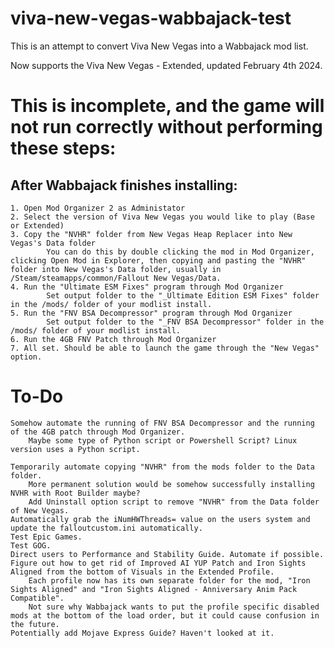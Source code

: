 # viva-new-vegas-wabbajack-test
This is an attempt to convert Viva New Vegas into a Wabbajack mod list. 

Now supports the Viva New Vegas - Extended, updated February 4th 2024.

# This is incomplete, and the game will not run correctly without performing these steps:
## After Wabbajack finishes installing:
	1. Open Mod Organizer 2 as Administator
	2. Select the version of Viva New Vegas you would like to play (Base or Extended)
	3. Copy the "NVHR" folder from New Vegas Heap Replacer into New Vegas's Data folder
	        You can do this by double clicking the mod in Mod Organizer, clicking Open Mod in Explorer, then copying and pasting the "NVHR" folder into New Vegas's Data folder, usually in /Steam/steamapps/common/Fallout New Vegas/Data. 
	4. Run the "Ultimate ESM Fixes" program through Mod Organizer
	    	Set output folder to the "_Ultimate Edition ESM Fixes" folder in the /mods/ folder of your modlist install.			
	5. Run the "FNV BSA Decompressor" program through Mod Organizer
	    	Set output folder to the "_FNV BSA Decompressor" folder in the /mods/ folder of your modlist install.
	6. Run the 4GB FNV Patch through Mod Organizer
	7. All set. Should be able to launch the game through the "New Vegas" option. 
	


# To-Do
	Somehow automate the running of FNV BSA Decompressor and the running of the 4GB patch through Mod Organizer. 
	    Maybe some type of Python script or Powershell Script? Linux version uses a Python script. 
	
	Temporarily automate copying "NVHR" from the mods folder to the Data folder. 
		More permanent solution would be somehow successfully installing NVHR with Root Builder maybe?
	    Add Uninstall option script to remove "NVHR" from the Data folder of New Vegas.
	Automatically grab the iNumHWThreads= value on the users system and update the falloutcustom.ini automatically.
	Test Epic Games.
	Test GOG.
	Direct users to Performance and Stability Guide. Automate if possible.
	Figure out how to get rid of Improved AI YUP Patch and Iron Sights Aligned from the bottom of Visuals in the Extended Profile.
		Each profile now has its own separate folder for the mod, "Iron Sights Aligned" and "Iron Sights Aligned - Anniversary Anim Pack Compatible". 
		Not sure why Wabbajack wants to put the profile specific disabled mods at the bottom of the load order, but it could cause confusion in the future.
	Potentially add Mojave Express Guide? Haven't looked at it.
	



